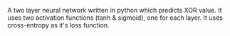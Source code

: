 
A two layer neural network written in python which predicts XOR value. It uses two activation functions (tanh & sigmoid), one for each layer. It uses cross-entropy as it's loss function. 
